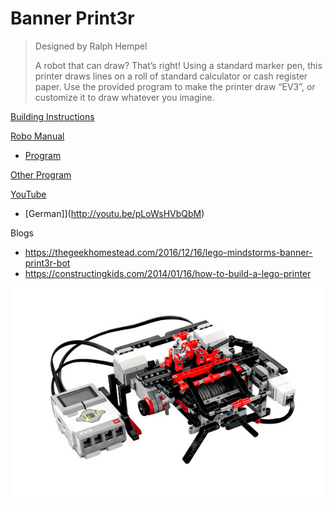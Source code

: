# Banner Print3r

> Designed by Ralph Hempel
>
> A robot that can draw? That’s right! Using a standard marker pen, this printer draws lines on a roll of standard calculator or cash register paper. Use the provided program to make the printer draw “EV3”, or customize it to draw whatever you imagine.

[Building Instructions](https://www.lego.com/cdn/cs/set/assets/blt18fd6ecf0dc4d30f/BANNER_PRINT3R.pdf)

[Robo Manual](https://robomanuals.com/product/banner-print3r)
- [Program](https://drive.google.com/file/d/1YnNISnC9n-BjFpJ5fKx9zGbN985WMjUK/view)

[Other Program](https://drive.google.com/file/d/0BwSmKAWpoilXUGxub0QzTnhaVHc/edit)

[YouTube](https://www.youtube.com/watch?v=1LN1aF3uWss)
- [German]](http://youtu.be/pLoWsHVbQbM)

Blogs
- https://thegeekhomestead.com/2016/12/16/lego-mindstorms-banner-print3r-bot
- https://constructingkids.com/2014/01/16/how-to-build-a-lego-printer

![](Banner-Print3r.jpg)
